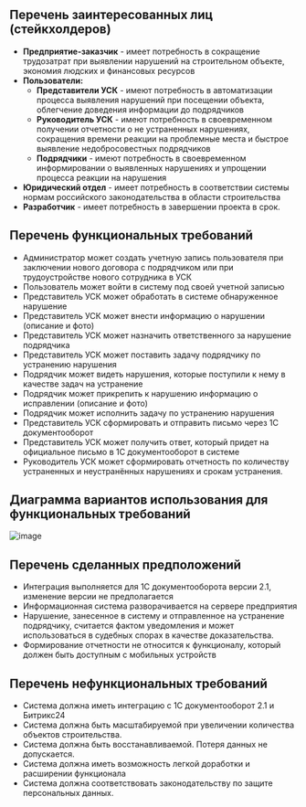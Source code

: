 ## Перечень заинтересованных лиц (стейкхолдеров)
- **Предприятие-заказчик** - имеет потребность в сокращение трудозатрат при выявлении нарушений на строительном объекте, экономия людских и финансовых ресурсов
- **Пользователи:**
    - **Представители УСК** - имеют потребность в автоматизации процесса выявления нарушений при посещении объекта, облегчение доведения информации до подрядчиков
    - **Руководитель УСК** - имеют потребность в своевременном получении отчетности о не устраненных нарушениях, сокращения времени реакции на проблемные места и быстрое выявление недобросовестных подрядчиков
    - **Подрядчики** - имеют потребность в своевременном информировании о выявленных нарушениях и упрощении процесса реакции на нарушения
- **Юридический отдел** - имеет потребность в соответствии системы нормам российского законодательства в области строительства
- **Разработчик** - имеет потребность в завершении проекта в срок.
## Перечень функциональных требований
- Администратор может создать учетную запись пользователя при заключении нового договора с подрядчиком или при трудоустройстве нового сотрудника в УСК
- Пользователь может войти в систему под своей учетной записью
- Представитель УСК может обработать в системе обнаруженное нарушение 
- Представитель УСК может внести информацию о нарушении (описание и фото)
- Представитель УСК может назначить ответственного за нарушение подрядчика
- Представитель УСК может поставить задачу подрядчику по устранению нарушения
- Подрядчик может видеть нарушения, которые поступили к нему в качестве задач на устранение
- Подрядчик может прикрепить к нарушению информацию о исправлении (описание и фото)
- Подрядчик может исполнить задачу по устранению нарушения
- Представитель УСК сформировать и отправить письмо через 1С документооборот
- Представитель УСК может получить ответ, который придет на официальное письмо в 1С документооборот в системе
- Руководитель УСК может сформировать отчетность по количеству устраненных и неустранённых  нарушениях и срокам устранения.
## Диаграмма вариантов использования для функциональных требований
![image](https://github.com/ValeriaSuhinina/hse_paps/assets/126563738/e1a7143b-2806-4631-8b62-698927276261)
## Перечень сделанных предположений
- Интеграция выполняется для 1С документооборота версии 2.1, изменение версии не предполагается
- Информационная система разворачивается на сервере предприятия
- Нарушение, занесенное в систему и отправленное на устранение подрядчику, считается фактом уведомления и может использоваться в судебных спорах в качестве доказательства.
- Формирование отчетности не относится к функционалу, который должен быть доступным с мобильных устройств
## Перечень нефункциональных требований
- Система должна иметь интеграцию с 1С документооборот 2.1 и Битрикс24
- Система должна быть масштабируемой при увеличении количества объектов строительства.
- Система должна быть восстанавливаемой. Потеря данных не допускается.
- Система должна иметь возможность легкой доработки и расширении функционала
- Система должна соответствовать законодательству по защите персональных данных.

